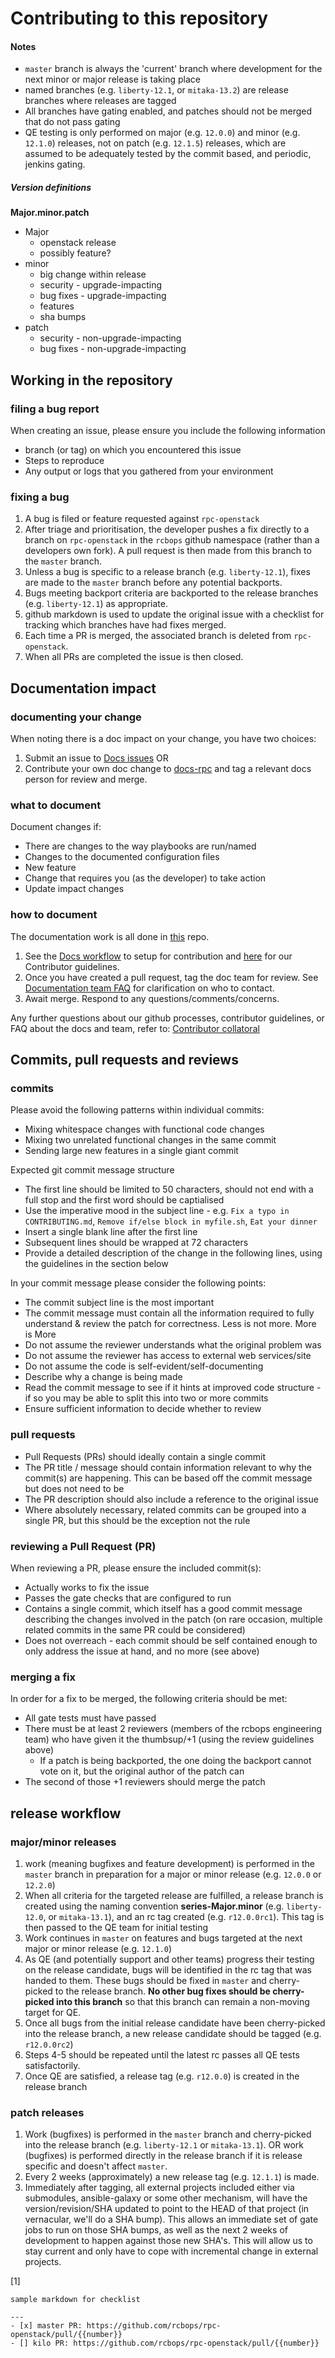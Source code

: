 # Contributing to this repository

#### Notes
- ```master``` branch is always the 'current' branch where development for the next minor or major release is taking place
- named branches (e.g. ```liberty-12.1```, or ```mitaka-13.2```) are release branches where releases are tagged
- All branches have gating enabled, and patches should not be merged that do not pass gating
- QE testing is only performed on major (e.g. ```12.0.0```) and minor (e.g. ```12.1.0```) releases, not on patch (e.g. ```12.1.5```) releases, which are assumed to be adequately tested by the commit based, and periodic, jenkins gating.

##### Version definitions

**Major.minor.patch**

* Major
  * openstack release
  * possibly feature?
* minor
  * big change within release
  * security  - upgrade-impacting
  * bug fixes - upgrade-impacting
  * features
  * sha bumps
* patch
  * security  - non-upgrade-impacting
  * bug fixes - non-upgrade-impacting

## Working in the repository

### filing a bug report

When creating an issue, please ensure you include the following information

* branch (or tag) on which you encountered this issue
* Steps to reproduce
* Any output or logs that you gathered from your environment

### fixing a bug

1. A bug is filed or feature requested against ```rpc-openstack```
2. After triage and prioritisation, the developer pushes a fix directly to a branch on ```rpc-openstack``` in the ```rcbops``` github namespace (rather than a developers own fork). A pull request is then made from this branch to the ```master``` branch.
3. Unless a bug is specific to a release branch (e.g. ```liberty-12.1```), fixes are made to the ```master``` branch before any potential backports.
4. Bugs meeting backport criteria are backported to the release branches (e.g. ```liberty-12.1```) as appropriate.
5. github markdown is used to update the original issue with a checklist for tracking which branches have had fixes merged.
6. Each time a PR is merged, the associated branch is deleted from ```rpc-openstack```.
7. When all PRs are completed the issue is then closed.

## Documentation impact

### documenting your change

When noting there is a doc impact on your change, you have two choices:

1. Submit an issue to [Docs issues](https://github.com/rackerlabs/docs-rpc/issues)
OR
2. Contribute your own doc change to [docs-rpc](https://github.com/rackerlabs/docs-rpc) and tag a relevant docs person for review and merge.

### what to document

Document changes if:

* There are changes to the way playbooks are run/named
* Changes to the documented configuration files
* New feature
* Change that requires you (as the developer) to take action
* Update impact changes

### how to document

The documentation work is all done in [this](https://github.com/rackerlabs/docs-rpc) repo.

1. See the [Docs workflow](https://github.com/rackerlabs/docs-rpc/blob/master/GITHUBING.rst) to setup for contribution and
   [here](https://github.com/rackerlabs/docs-rpc/blob/master/CONTRIBUTING.rst) for our Contributor guidelines.
2. Once you have created a pull request, tag the doc team for review. See [Documentation team FAQ](https://github.com/rackerlabs/docs-rackspace/blob/master/doc/contributor-collateral/privatecloud-docteam-FAQ.rst) for clarification on who to contact.
3. Await merge. Respond to any questions/comments/concerns.

Any further questions about our github processes, contributor guidelines, or FAQ about the docs and team, refer to: [Contributor collatoral](https://github.com/rackerlabs/docs-rackspace/tree/master/doc/contributor-collateral) 

## Commits, pull requests and reviews

### commits

Please avoid the following patterns within individual commits:

* Mixing whitespace changes with functional code changes
* Mixing two unrelated functional changes in the same commit
* Sending large new features in a single giant commit

Expected git commit message structure

* The first line should be limited to 50 characters, should not end with a full stop and the first word should be captialised
* Use the imperative mood in the subject line - e.g. ```Fix a typo in CONTRIBUTING.md```, ```Remove if/else block in myfile.sh```, ```Eat your dinner```
* Insert a single blank line after the first line
* Subsequent lines should be wrapped at 72 characters
* Provide a detailed description of the change in the following lines, using the guidelines in the section below

In your commit message please consider the following points:

* The commit subject line is the most important
* The commit message must contain all the information required to fully understand & review the patch for correctness. Less is not more. More is More
* Do not assume the reviewer understands what the original problem was
* Do not assume the reviewer has access to external web services/site
* Do not assume the code is self-evident/self-documenting
* Describe why a change is being made
* Read the commit message to see if it hints at improved code structure - if so you may be able to split this into two or more commits
* Ensure sufficient information to decide whether to review

### pull requests

* Pull Requests (PRs) should ideally contain a single commit
* The PR title / message should contain information relevant to why the commit(s) are happening. This can be based off the commit message but does not need to be
* The PR description should also include a reference to the original issue
* Where absolutely necessary, related commits can be grouped into a single PR, but this should be the exception not the rule

### reviewing a Pull Request (PR)

When reviewing a PR, please ensure the included commit(s):

* Actually works to fix the issue
* Passes the gate checks that are configured to run
* Contains a single commit, which itself has a good commit message describing the changes involved in the patch (on rare occasion, multiple related commits in the same PR could be considered)
* Does not overreach - each commit should be self contained enough to only address the issue at hand, and no more (see above)

### merging a fix

In order for a fix to be merged, the following criteria should be met:

* All gate tests must have passed
* There must be at least 2 reviewers (members of the rcbops engineering team) who have given it the thumbsup/+1 (using the review guidelines above)
  * If a patch is being backported, the one doing the backport cannot vote on it, but the original author of the patch can
* The second of those +1 reviewers should merge the patch


## release workflow

### major/minor releases
1. work (meaning bugfixes and feature development) is performed in the ```master``` branch in preparation for a major or minor release (e.g. ```12.0.0``` or ```12.2.0```)
2. When all criteria for the targeted release are fulfilled, a release branch is created using the naming convention **series-Major.minor** (e.g. ```liberty-12.0```, or ```mitaka-13.1```), and an rc tag created (e.g. ```r12.0.0rc1```). This tag is then passed to the QE team for initial testing
3. Work continues in ```master``` on features and bugs targeted at the next major or minor release (e.g. ```12.1.0```)
4. As QE (and potentially support and other teams) progress their testing on the release candidate, bugs will be identified in the rc tag that was handed to them. These bugs should be fixed in ```master``` and cherry-picked to the release branch. **No other bug fixes should be cherry-picked into this branch** so that this branch can remain a non-moving target for QE.
5. Once all bugs from the initial release candidate have been cherry-picked into the release branch, a new release candidate should be tagged (e.g. ```r12.0.0rc2```)
6. Steps 4-5 should be repeated until the latest rc passes all QE tests satisfactorily.
7. Once QE are satisfied, a release tag (e.g. ```r12.0.0```) is created in the release branch

### patch releases
1. Work (bugfixes) is performed in the ```master``` branch and cherry-picked into the release branch (e.g. ```liberty-12.1``` or ```mitaka-13.1```). OR work (bugfixes) is performed directly in the release branch if it is release specific and doesn't affect ```master```.
2. Every 2 weeks (approximately) a new release tag (e.g. ```12.1.1```) is made.
3. Immediately after tagging, all external projects included either via submodules, ansible-galaxy or some other mechanism, will have the version/revision/SHA updated to point to the HEAD of that project (in vernacular, we'll do a SHA bump). This allows an immediate set of gate jobs to run on those SHA bumps, as well as the next 2 weeks of development to happen against those new SHA's. This will allow us to stay current and only have to cope with incremental change in external projects. 

[1]
```
sample markdown for checklist

---
- [x] master PR: https://github.com/rcbops/rpc-openstack/pull/{{number}}
- [] kilo PR: https://github.com/rcbops/rpc-openstack/pull/{{number}}
```

